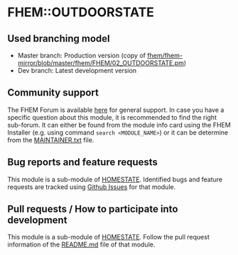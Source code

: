 # FHEM::OUTDOORSTATE

## Used branching model
* Master branch: Production version (copy of [fhem/fhem-mirror/blob/master/fhem/FHEM/02_OUTDOORSTATE.pm](https://github.com/fhem/fhem-mirror/blob/master/fhem/FHEM/02_OUTDOORSTATE.pm))
* Dev branch: Latest development version

## Community support
The FHEM Forum is available [here](https://forum.fhem.de/) for general support.
In case you have a specific question about this module, it is recommended to find the right sub-forum.
It can either be found from the module info card using the FHEM Installer (e.g. using command `search <MODULE_NAME>`) or it can be determine from the [MAINTAINER.txt](https://github.com/fhem/fhem-mirror/blob/master/fhem/MAINTAINER.txt) file.

## Bug reports and feature requests
This module is a sub-module of [HOMESTATE](https://github.com/fhem/HOMESTATE).
Identified bugs and feature requests are tracked using [Github Issues](https://github.com/fhem/HOMESTATE/issues) for that module.

## Pull requests / How to participate into development
This module is a sub-module of [HOMESTATE](https://github.com/fhem/HOMESTATE).
Follow the pull request information of the [README.md](https://github.com/fhem/HOMESTATE/blob/dev/README.md) file of that module.